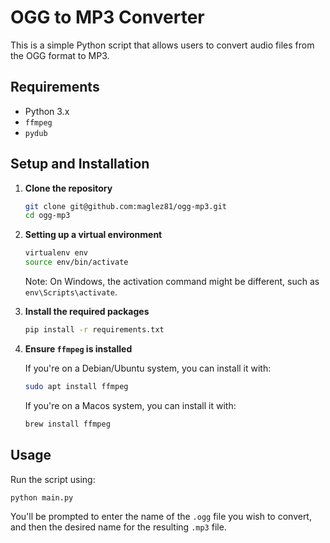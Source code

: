 # OGG to MP3 Converter

This is a simple Python script that allows users to convert audio files from the OGG format to MP3.

## Requirements

- Python 3.x
- `ffmpeg`
- `pydub`

## Setup and Installation

1. **Clone the repository**
   
   ```bash
   git clone git@github.com:maglez81/ogg-mp3.git
   cd ogg-mp3
   ```

2. **Setting up a virtual environment**

   ```bash
   virtualenv env
   source env/bin/activate
   ```

   Note: On Windows, the activation command might be different, such as `env\Scripts\activate`.

3. **Install the required packages**

   ```bash
   pip install -r requirements.txt
   ```


4. **Ensure `ffmpeg` is installed**

   If you're on a Debian/Ubuntu system, you can install it with:

   ```bash
   sudo apt install ffmpeg
   ```
   If you're on a Macos system, you can install it with:

   ```bash
   brew install ffmpeg
   ```

## Usage

Run the script using:

```bash
python main.py
```

You'll be prompted to enter the name of the `.ogg` file you wish to convert, and then the desired name for the resulting `.mp3` file.
